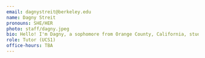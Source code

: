 ```yaml
---
email: dagnystreit@berkeley.edu
name: Dagny Streit
pronouns: SHE/HER
photo: staff/dagny.jpeg
bio: Hello! I'm Dagny, a sophomore from Orange County, California, studying applied mathematics and computer science. Outside of class, I enjoy baking, reading, gardening, and traveling!
role: Tutor (UCS1)
office-hours: TBA
---
```

